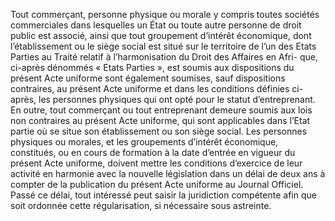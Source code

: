 Tout commerçant, personne physique ou morale y compris toutes sociétés commerciales dans lesquelles un État ou toute autre personne de droit public est associé, ainsi que tout
groupement d’intérêt économique, dont l’établissement ou le siège social est situé sur le territoire de l’un des Etats Parties au Traité relatif à l’harmonisation du Droit des Affaires en Afri-
que, ci-après dénommés « Etats Parties », est soumis aux dispositions du présent Acte uniforme sont également soumises, sauf dispositions contraires, au présent Acte uniforme et dans les
conditions définies ci-après, les personnes physiques qui ont opté pour le statut
d’entreprenant.
En outre, tout commerçant ou tout entreprenant demeure soumis aux lois non contraires au
présent Acte uniforme, qui sont applicables dans l’Etat partie où se situe son établissement ou
son siège social.
Les personnes physiques ou morales, et les groupements d’intérêt économique, constitués, ou
en cours de formation à la date d’entrée en vigueur du présent Acte uniforme, doivent mettre les conditions d’exercice de leur activité en harmonie avec la nouvelle législation dans un délai de deux ans à compter de la publication du présent Acte uniforme au Journal Officiel.
Passé ce délai, tout intéressé peut saisir la juridiction compétente afin que soit ordonnée cette régularisation, si nécessaire sous astreinte.